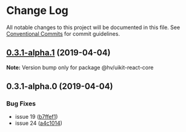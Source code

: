 # Change Log

All notable changes to this project will be documented in this file.
See [Conventional Commits](https://conventionalcommits.org) for commit guidelines.

## [0.3.1-alpha.1](https://github.com/pentaho/hv-uikit-react/compare/@hv/uikit-react-core@0.3.1-alpha.0...@hv/uikit-react-core@0.3.1-alpha.1) (2019-04-04)

**Note:** Version bump only for package @hv/uikit-react-core





## 0.3.1-alpha.0 (2019-04-04)


### Bug Fixes

* issue 19 ([b7ffef1](https://github.com/pentaho/hv-uikit-react/commit/b7ffef1))
* issue 24 ([a4c1014](https://github.com/pentaho/hv-uikit-react/commit/a4c1014))
